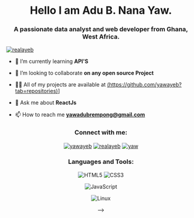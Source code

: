<h1 align="center">Hello I am Adu B. Nana Yaw.</h1>
<h3 align="center">A passionate data analyst and web developer from Ghana, West Africa.</h3>


<p align="left"> <a href="https://twitter.com/realayeb" target="blank"><img src="https://img.shields.io/twitter/follow/REALAYEB?logo=twitter&style=for-the-badge" alt="realayeb" /></a> </p>
</div>

- 🌱 I’m currently learning **API'S**

- 👯 I’m looking to collaborate **on any open source Project**

- 👨‍💻 All of my projects are available at [(https://github.com/yawayeb?tab=repositories)](https://github.com/yawayeb?tab=repositories)]

- 💬 Ask me about **ReactJs**

- 📫 How to reach me **<yawadubrempong@gmail.com>**

<div align="center" margintop="">
<h3>Connect with me:</h3>
<a href="https://codepen.io/yawayeb" target="blank"><img align="center" src="https://img.shields.io/badge/Codepen-000000?style=for-the-badge&logo=codepen&logoColor=white" alt="yawayeb"/></a>
<a href="https://twitter.com/realayeb" target="blank"><img align="center" src="https://img.shields.io/badge/Twitter-1DA1F2?style=for-the-badge&logo=twitter&logoColor=white" alt="realayeb"/></a>
<a href="https://www.linkedin.com/in/nana-yaw-adu-brempong-b6469b180 " target="blank"><img align="center" src="https://img.shields.io/badge/LinkedIn-0077B5?style=for-the-badge&logo=linkedin&logoColor=white" alt="yaw" /></a>
</div>

<div align="center">
<h3 align="center" >Languages and Tools:</h3>

![HTML5](https://img.shields.io/badge/html5-%23E34F26.svg?style=for-the-badge&logo=html5&logoColor=white)
![CSS3](https://img.shields.io/badge/css3-%231572B6.svg?style=for-the-badge&logo=css3&logoColor=white)

![JavaScript](https://img.shields.io/badge/javascript-%23323330.svg?style=for-the-badge&logo=javascript&logoColor=%23F7DF1E)


![Linux](https://img.shields.io/badge/Linux-FCC624?style=for-the-badge&logo=linux&logoColor=black)





<!-- ### Hi there 👋

<!--
**yawayeb/yawayeb** is a ✨ _special_ ✨ repository because its `README.md` (this file) appears on your GitHub profile.

Here are some ideas to get you started:

- 🔭 I’m currently working on ...
- 🌱 I’m currently learning ...
- 👯 I’m looking to collaborate on ...
- 🤔 I’m looking for help with ...
- 💬 Ask me about ...
- 📫 How to reach me: ...
- 😄 Pronouns: ...
- ⚡ Fun fact: ...
-->
 -->
